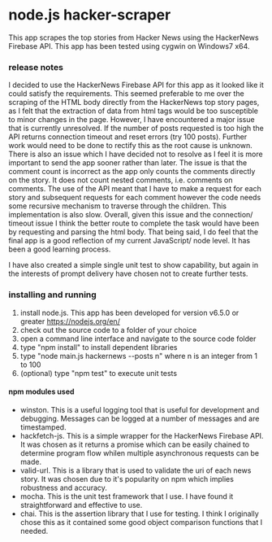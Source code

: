 # node.js hacker-scraper
This app scrapes the top stories from Hacker News using the HackerNews Firebase API. This app has been tested using cygwin on Windows7 x64.

### release notes
I decided to use the HackerNews Firebase API for this app as it looked like it could satisfy the requirements. This seemed preferable to me over the scraping of the HTML body directly from the HackerNews top story pages, as I felt that the extraction of data from html tags would be too susceptible to minor changes in the page. However, I have encountered a major issue that is currently unresolved. If the number of posts requested is too high the API returns connection timeout and reset errors (try 100 posts). Further work would need to be done to rectify this as the root cause is unknown. There is also an issue which I have decided not to resolve as I feel it is more important to send the app sooner rather than later. The issue is that the comment count is incorrect as the app only counts the comments directly on the story. It does not count nested comments, i.e. comments on comments. The use of the API meant that I have to make a request for each story and subsequent requests for each comment however the code needs some recursive mechanism to traverse through the children. This implementation is also slow. Overall, given this issue and the connection/ timeout issue I think the better route to complete the task would have been by requesting and parsing the html body. That being said, I do feel that the final app is a good reflection of my current JavaScript/ node level. It has been a good learning process.  

I have also created a simple single unit test to show capability, but again in the interests of prompt delivery have chosen not to create further tests. 

### installing and running
1. install node.js. This app has been developed for version v6.5.0 or greater https://nodejs.org/en/
2. check out the source code to a folder of your choice
3. open a command line interface and navigate to the source code folder
4. type "npm install" to install dependent libraries
5. type "node main.js hackernews --posts n" where n is an integer from 1 to 100
6. (optional) type "npm test" to execute unit tests


#### npm modules used
* winston. This is a useful logging tool that is useful for development and debugging. Messages can be logged at a number of messages and are timestamped.
* hackfetch-js. This is a simple wrapper for the HackerNews Firebase API. It was chosen as it returns a promise which can be easily chained to determine program flow whilen multiple asynchronous requests can be made.
* valid-url. This is a library that is used to validate the uri of each news story. It was chosen due to it's popularity on npm which implies robustness and accuracy.
* mocha. This is the unit test framework that I use. I have found it straightforward and effective to use.
* chai. This is the assertion library that I use for testing. I think I originally chose this as it contained some good object comparison functions that I needed.


